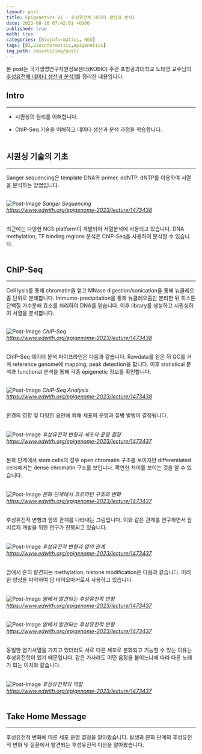 ```yaml
---
layout: post
title: Epigenetics VI - 후성유전체 데이터 생산과 분석1
date: 2023-08-16 07:42:01 +0900
published: true
math: true
categories: [Bioinformatics, NGS]
tags: [BI,bioinformatics,epigenetics]
img_path: /assets/img/post/
---
```


본 post는 국가생명연구자원정보센터(KOBIC) 주관 포항공과대학교 노태영 교수님의 [후성유전체 데이터 생산과 분석1](https://www.edwith.org/epigenome-2023/lecture/1473438, "후성유전체 데이터 생산과 분석1")를 정리한 내용입니다.


## Intro
***

* 시퀀싱의 원리를 이해합니다.

* ChIP-Seq 기술을 이해하고 데이터 생산과 분석 과정을 학습합니다.
<br><br>


## 시퀀싱 기술의 기초
***

Sanger sequencing은 template DNA와 primer, ddNTP, dNTP를 이용하여 서열을 분석하는 방법입니다.
<br><br>


![Post-Image](epigenetics50.png)
_Sanger Sequencing<br>
https://www.edwith.org/epigenome-2023/lecture/1473438_
<br><br>


최근에는 다양한 NGS platform이 개발되어 서열분석에 사용되고 있습니다. DNA methylation, TF binding regions 분석은 ChIP-Seq을 사용하여 분석할 수 있습니다.
<br><br>


## ChIP-Seq
***

Cell lysis를 통해 chromatin을 얻고 MNase digestion/sonication을 통해 뉴클레오좀 단위로 분해합니다. Immumo-precipitation을 통해 뉴클레오좀만 분리한 뒤 히스톤 단백질 가수분해 효소를 처리하여 DNA를 얻습니다. 이후 library를 생성하고 시퀀싱하여 서열을 분석합니다.
<br><br>


![Post-Image](epigenetics51.png)
_ChIP-Seq<br>
https://www.edwith.org/epigenome-2023/lecture/1473438_
<br><br>


ChIP-Seq 데이터 분석 파이프라인은 다음과 같습니다. Rawdata를 얻은 뒤 QC를 거쳐 reference genome에 mapping, peak detection을 합니다. 이후 statistical 분석과 functional 분석을 통해 각종 epigenetic 정보를 확인합니다.
<br><br>


![Post-Image](epigenetics52.png)
_ChIP-Seq Analysis<br>
https://www.edwith.org/epigenome-2023/lecture/1473438_
<br><br>













환경의 영향 및 다양한 요인에 의해 세포의 운명과 질병 발병이 결정됩니다.
<br><br>


![Post-Image](epigenetics41.png)
_후성유전적 변형과 세포의 운명 결정<br>
https://www.edwith.org/epigenome-2023/lecture/1473437_
<br><br>


분화 단계에서 stem cells의 경우 open chromatin 구조를 보이지만 differentiated cells에서는 dense chromatin 구조를 보입니다. 확연한 차이를 보이는 것을 알 수 있습니다.
<br><br>


![Post-Image](epigenetics42.png)
_분화 단계에서 크로마틴 구조의 변화<br>
https://www.edwith.org/epigenome-2023/lecture/1473437_
<br><br>


후성유전적 변형과 암의 관계를 나타내는 그림입니다. 이와 같은 관계를 연구하면서 암 치료제 개발을 위한 연구가 진행되고 있습니다.
<br><br>


![Post-Image](epigenetics43.png)
_후성유전적 변형과 암의 관계<br>
https://www.edwith.org/epigenome-2023/lecture/1473437_
<br><br>


암에서 흔히 발견되는 methylation, histone modification은 다음과 같습니다. 이러한 양상을 파악하여 암 바이오마커로서 사용하고 있습니다.
<br><br>


![Post-Image](epigenetics44.png)
_암에서 발견되는 후성유전적 변형<br>
https://www.edwith.org/epigenome-2023/lecture/1473437_
<br><br>


![Post-Image](epigenetics45.png)
_암에서 발견되는 후성유전적 변형<br>
https://www.edwith.org/epigenome-2023/lecture/1473437_
<br><br>


동일한 염기서열을 가지고 있더라도 서로 다른 세포로 분화되고 기능할 수 있는 이유는 후성유전학이 있기 때문입니다. 같은 가사라도 어떤 음정을 붙이느냐에 따라 다른 노래가 되는 이치와 같습니다.
<br><br>


![Post-Image](epigenetics46.png)
_후성유전학의 역할<br>
https://www.edwith.org/epigenome-2023/lecture/1473437_
<br><br>


## Take Home Message
***

후성유전적 변화에 따른 세포 운명 결정을 알아봤습니다. 발생과 분화 단계의 후성유전적 변화 및 질환에서 발견되는 후성유전적 이상을 알아봤습니다.